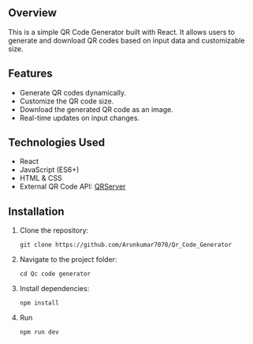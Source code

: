 <h2>Overview</h2>
<p>This is a simple QR Code Generator built with React. It allows users to generate and download QR codes based on input data and customizable size.</p>

<h2>Features</h2>
<ul>
    <li>Generate QR codes dynamically.</li>
    <li>Customize the QR code size.</li>
    <li>Download the generated QR code as an image.</li>
    <li>Real-time updates on input changes.</li>
</ul>

<h2>Technologies Used</h2>
<ul>
    <li>React</li>
    <li>JavaScript (ES6+)</li>
    <li>HTML & CSS</li>
    <li>External QR Code API: <a href="https://api.qrserver.com">QRServer</a></li>
</ul>

<h2>Installation</h2>
<ol>
    <li>Clone the repository:
        <pre><code>git clone https://github.com/Arunkumar7070/Qr_Code_Generator</code></pre>
    </li>
    <li>Navigate to the project folder:
        <pre><code>cd Qc code generator</code></pre>
    </li>
    <li>Install dependencies:
        <pre><code>npm install</code></pre>
    </li>
    <li>Run
        <pre><code>npm run dev</code></pre>
    </li>
</ol>
